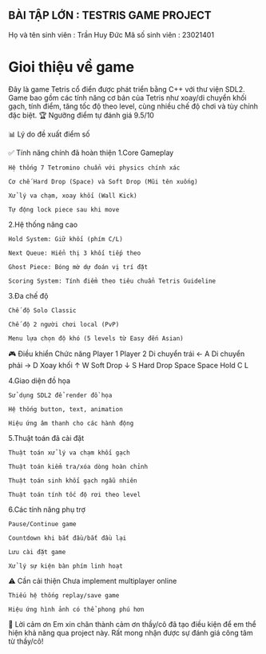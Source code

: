 ## BÀI TẬP LỚN : TESTRIS GAME PROJECT
 Họ và tên sinh viên : Trần Huy Đức
 Mã số sinh viên : 23021401
 # Gioi thiệu về game 
  Đây là game Tetris cổ điển được phát triển bằng C++ với thư viện SDL2. Game bao gồm các tính năng cơ bản của Tetris như xoay/di chuyển khối gạch, tính điểm, tăng tốc độ theo level, cùng nhiều chế độ chơi và tùy chỉnh đặc biệt.
🏆 Ngưỡng điểm tự đánh giá
9.5/10

📊 Lý do đề xuất điểm số

  ✅ Tính năng chính đã hoàn thiện
 1.Core Gameplay

    Hệ thống 7 Tetromino chuẩn với physics chính xác

    Cơ chế Hard Drop (Space) và Soft Drop (Mũi tên xuống)

    Xử lý va chạm, xoay khối (Wall Kick)

    Tự động lock piece sau khi move

 2.Hệ thống nâng cao

    Hold System: Giữ khối (phím C/L)

    Next Queue: Hiển thị 3 khối tiếp theo

    Ghost Piece: Bóng mờ dự đoán vị trí đặt

    Scoring System: Tính điểm theo tiêu chuẩn Tetris Guideline

 3.Đa chế độ

    Chế độ Solo Classic

    Chế độ 2 người chơi local (PvP)

    Menu lựa chọn độ khó (5 levels từ Easy đến Asian)

 🎮 Điều khiển
 Chức năng 	Player 1	 Player 2
 Di chuyển  trái	←	     A
 Di chuyển  phải	→    	 D
 Xoay khối 	↑	          W
 Soft Drop 	↓	          S
 Hard Drop 	Space	    Space
 Hold	      C	          L

 4.Giao diện đồ họa

    Sử dụng SDL2 để render đồ họa

    Hệ thống button, text, animation

    Hiệu ứng âm thanh cho các hành động

 5.Thuật toán đã cài đặt

    Thuật toán xử lý va chạm khối gạch

    Thuật toán kiểm tra/xóa dòng hoàn chỉnh

    Thuật toán sinh khối gạch ngẫu nhiên

    Thuật toán tính tốc độ rơi theo level

 6.Các tính năng phụ trợ

    Pause/Continue game

    Countdown khi bắt đầu/bắt đầu lại

    Lưu cài đặt game

    Xử lý sự kiện bàn phím linh hoạt
 
 ⚠️ Cần cải thiện
    Chưa implement multiplayer online

    Thiếu hệ thống replay/save game

    Hiệu ứng hình ảnh có thể phong phú hơn
 
 🙏 Lời cảm ơn
               Em xin chân thành cảm ơn thầy/cô đã tạo điều kiện để em thể hiện khả năng qua project này. Rất mong nhận được sự đánh giá công tâm từ thầy/cô!   
